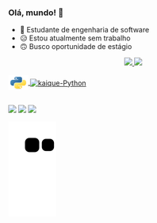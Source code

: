 ### Olá, mundo! 👋
- 📖 Estudante de engenharia de software
- 😥 Estou atualmente sem trabalho
- 🙃 Busco oportunidade de estágio
<div align="center">
  <a href="https://github.com/KaiqueAlmeidaSouza">
  <img height="180em" src="https://github-readme-stats.vercel.app/api?username=KaiqueAlmeidaSouza&show_icons=true&theme=dark&include_all_commits=true&count_private=true"/>
  <img height="180em" src="https://github-readme-stats.vercel.app/api/top-langs/?username=KaiqueAlmeidaSouza&layout=compact&langs_count=7&theme=dark"/>
</div>
<div style="display: inline_block"><br>
  <img align="center" alt="kaique-Python" height="30" width="40" src="https://raw.githubusercontent.com/devicons/devicon/master/icons/python/python-original.svg">
  <img align="center" alt="kaique-Python" height="30" width="60" src="https://img.shields.io/badge/C%2B%2B-00599C?style=for-the-badge&logo=c%2B%2B&logoColor=white"
</div>
  
  ##
 
<div> 
  <a href="https://www.instagram.com/kaique_almeida.s/" target="_blank"><img src="https://img.shields.io/badge/-Instagram-%23E4405F?style=for-the-badge&logo=instagram&logoColor=white" target="_blank"></a>
  <a href = "mailto:contatokaiquealmeida.contatooficial@gmail.com"><img src="https://img.shields.io/badge/-Gmail-%23333?style=for-the-badge&logo=gmail&logoColor=white" target="_blank"></a>
  <a href="https://www.linkedin.com/in/kaique-almeida-3a0071229/" target="_blank"><img src="https://img.shields.io/badge/-LinkedIn-%230077B5?style=for-the-badge&logo=linkedin&logoColor=white" target="_blank"></a> 


  ![Snake animation](https://github.com/rafaballerini/rafaballerini/blob/output/github-contribution-grid-snake.svg)
 
</div>

